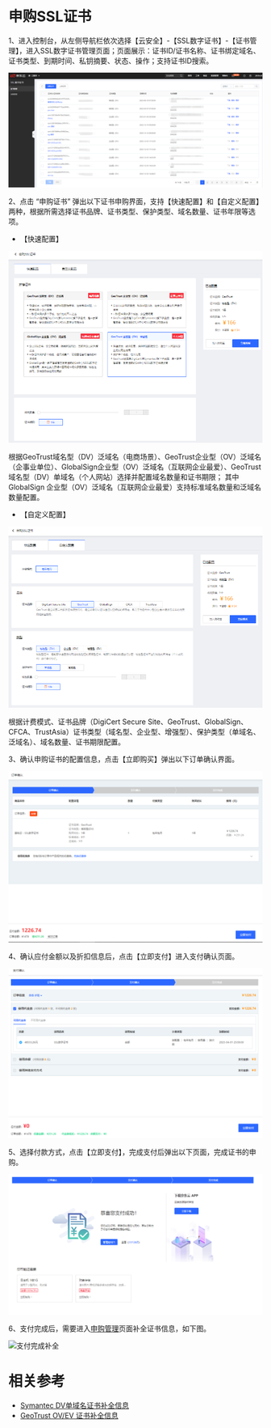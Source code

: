 
# 申购SSL证书

1、进入控制台，从左侧导航栏依次选择【云安全】-【SSL数字证书】-【证书管理】，进入SSL数字证书管理页面；页面展示：证书ID/证书名称、证书绑定域名、证书类型、到期时间、私钥摘要、状态、操作；支持证书ID搜索。

![证书列表](/image/SSL-Certification/证书列表.png)

2、点击 “申购证书” 弹出以下证书申购界面，支持【快速配置】和【自定义配置】两种，根据所需选择证书品牌、证书类型、保护类型、域名数量、证书年限等选项。

- 【快速配置】

![申购证书](/image/SSL-Certification/申购证书.png)

根据GeoTrust域名型（DV）泛域名（电商场景）、GeoTrust企业型（OV）泛域名（企事业单位）、GlobalSign企业型（OV）泛域名（互联网企业最爱）、GeoTrust域名型（DV）单域名（个人网站）选择并配置域名数量和证书期限；
其中GlobalSign 企业型（OV）泛域名（互联网企业最爱）支持标准域名数量和泛域名数量配置。

- 【自定义配置】

![自定义证书](/image/SSL-Certification/自定义证书.png)

根据计费模式、证书品牌（DigiCert Secure Site、GeoTrust、GlobalSign、CFCA、TrustAsia）证书类型（域名型、企业型、增强型）、保护类型（单域名、泛域名）、域名数量、证书期限配置。

3、确认申购证书的配置信息，点击【立即购买】弹出以下订单确认界面。

![订单确认](/image/SSL-Certification/订单确认.png)

4、确认应付金额以及折扣信息后，点击【立即支付】进入支付确认页面。

![支付确认](/image/SSL-Certification/支付确认.png)

5、选择付款方式，点击【立即支付】，完成支付后弹出以下页面，完成证书的申购。

![支付完成](/image/SSL-Certification/支付完成.png)

6、支付完成后，需要进入[申购管理](https://certificate-console.jdcloud.com/jsecssl/orderlist)页面补全证书信息，如下图。

![支付完成补全](/image/SSL-Certification/支付完成补全.png)

# 相关参考
- [Symantec DV单域名证书补全信息](Symantec-DV-Complete.md)
- [GeoTrust OV/EV 证书补全信息](GeoTrust-OEV-Complete.md)
